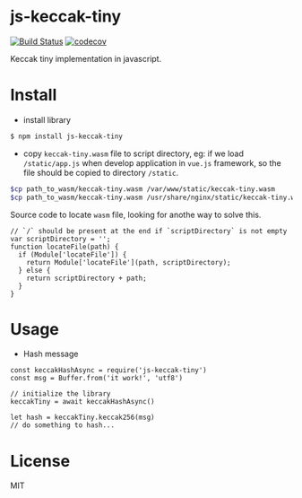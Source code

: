 # js-keccak-tiny
[![Build Status](https://travis-ci.org/sc0Vu/js-keccak-tiny.svg?branch=master)](https://travis-ci.org/sc0Vu/js-keccak-tiny)
[![codecov](https://codecov.io/gh/sc0Vu/js-keccak-tiny/branch/master/graph/badge.svg)](https://codecov.io/gh/sc0Vu/js-keccak-tiny)

Keccak tiny implementation in javascript.

# Install

* install library

```BASH
$ npm install js-keccak-tiny
```

* copy `keccak-tiny.wasm` file to script directory, eg: if we load `/static/app.js` when develop application in `vue.js` framework, so the file should be copied to directory `/static`.

```BASH
$cp path_to_wasm/keccak-tiny.wasm /var/www/static/keccak-tiny.wasm
$cp path_to_wasm/keccak-tiny.wasm /usr/share/nginx/static/keccak-tiny.wasm
```

Source code to locate `wasm` file, looking for anothe way to solve this.
```JS
// `/` should be present at the end if `scriptDirectory` is not empty
var scriptDirectory = '';
function locateFile(path) {
  if (Module['locateFile']) {
    return Module['locateFile'](path, scriptDirectory);
  } else {
    return scriptDirectory + path;
  }
}
```


# Usage

* Hash message
```JS
const keccakHashAsync = require('js-keccak-tiny')
const msg = Buffer.from('it work!', 'utf8')

// initialize the library
keccakTiny = await keccakHashAsync()

let hash = keccakTiny.keccak256(msg)
// do something to hash...
```

# License

MIT
